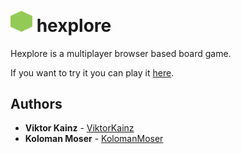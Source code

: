 # <img src="https://github.com/ViktorKainz/hexplore/blob/241d83e02ddccc68f4cb26f7ba4a0291e9080447/public/assets/Grass.png" width="35px"/> hexplore 

Hexplore is a multiplayer browser based board game.

If you want to try it you can play it [here](http://hexplore.herokuapp.com/).

## Authors
- **Viktor Kainz** - [ViktorKainz](https://github.com/ViktorKainz)
- **Koloman Moser** - [KolomanMoser](https://github.com/KolomanMoser)
